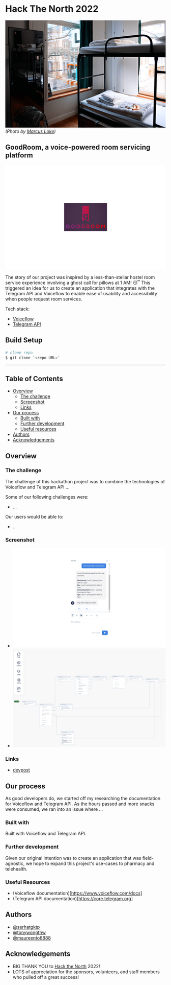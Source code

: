 # Hack The North 2022


![image of a brightly lit, hostel room with a bunk bed overlooking the view of an apartment window](/marcus-loke-WQJvWU_HZFo-unsplash.jpg) *(Photo by [Marcus Loke](https://unsplash.com/@marcusloke?utm_source=unsplash&utm_medium=referral&utm_content=creditCopyText))*

## GoodRoom, a voice-powered room servicing platform

![GoodRoom logo](/logo.png)

The story of our project was inspired by a less-than-stellar hostel room service experience involving a ghost call for pillows at 1 AM! 😴 This triggered an idea for us to create an application that integrates with the Telegram API and Voiceflow to enable ease of usability and accessibility when people request room services.


Tech stack:

- [Voiceflow](https://www.voiceflow.com)
- [Telegram API](https://core.telegram.org)

## Build Setup

```bash
# clone repo
$ git clone `<repo URL>`
```
---

## Table of Contents

- [Overview](#overview)
  - [The challenge](#the-challenge)
  - [Screenshot](#screenshot)
  - [Links](#links)
- [Our process](#our-process)
  - [Built with](#built-with)
  - [Further development](#further-development)
  - [Useful resources](#useful-resources)
- [Authors](#authors)
- [Acknowledgements](#acknowledgements)

## Overview

### The challenge

The challenge of this hackathon project was to combine the technologies of Voiceflow and Telegram API ...

Some of our following challenges were:

- ...

Our users would be able to:

- ...

### Screenshot

- ![Dialog box of Voiceflow chat UI](/dialog-box.png)
- ![Response flow chart of Voiceflow dialog design](/response-flow.png)

### Links

- [devpost](#)

## Our process

As good developers do, we started off my researching the documentation for Voiceflow and Telegram API. As the hours passed and more snacks were consumed, we ran into an issue where ...

### Built with

Built with Voiceflow and Telegram API.

### Further development

Given our original intention was to create an application that was field-agnostic, we hope to expand this project\'s use-cases to pharmacy and telehealth.

### Useful Resources

- (Voiceflow documentation)[https://www.voiceflow.com/docs]
- (Telegram API documentation)[https://core.telegram.org]

## Authors

- [@serhatgktp](https://github.com/serhatgktp)
- [@tonywongthw](https://github.com/tonywongthw)
- [@maureento8888](https://github.com/maureento8888)

## Acknowledgements

- BIG THANK YOU to [Hack the North](https://hackthenorth.com) 2022!
- LOTS of appreciation for the sponsors, volunteers, and staff members who pulled off a great success!
